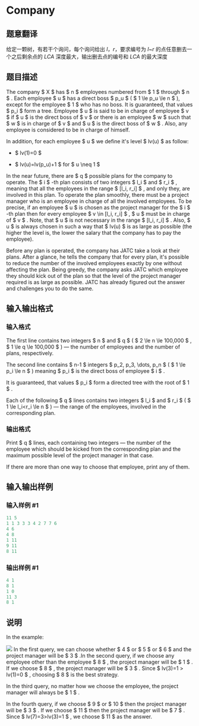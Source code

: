 # Company

## 题意翻译

给定一颗树，有若干个询问，每个询问给出 $l$，$r$，要求编号为 $l$~$r$ 的点任意删去一个之后剩余点的 $LCA$ 深度最大，输出删去点的编号和 $LCA$ 的最大深度

## 题目描述

The company $ X $ has $ n $ employees numbered from $ 1 $ through $ n $ . Each employee $ u $ has a direct boss $ p_u $ ( $ 1 \le p_u \le n $ ), except for the employee $ 1 $ who has no boss. It is guaranteed, that values $ p_i $ form a tree. Employee $ u $ is said to be in charge of employee $ v $ if $ u $ is the direct boss of $ v $ or there is an employee $ w $ such that $ w $ is in charge of $ v $ and $ u $ is the direct boss of $ w $ . Also, any employee is considered to be in charge of himself.

In addition, for each employee $ u $ we define it's level $ lv(u) $ as follow:

- $ lv(1)=0 $

- $ lv(u)=lv(p_u)+1 $ for $ u \neq 1 $

In the near future, there are $ q $ possible plans for the company to operate. The $ i $ -th plan consists of two integers $ l_i $ and $ r_i $ , meaning that all the employees in the range $ [l_i, r_i] $ , and only they, are involved in this plan. To operate the plan smoothly, there must be a project manager who is an employee in charge of all the involved employees. To be precise, if an employee $ u $ is chosen as the project manager for the $ i $ -th plan then for every employee $ v \in [l_i, r_i] $ , $ u $ must be in charge of $ v $ . Note, that $ u $ is not necessary in the range $ [l_i, r_i] $ . Also, $ u $ is always chosen in such a way that $ lv(u) $ is as large as possible (the higher the level is, the lower the salary that the company has to pay the employee).

Before any plan is operated, the company has JATC take a look at their plans. After a glance, he tells the company that for every plan, it's possible to reduce the number of the involved employees exactly by one without affecting the plan. Being greedy, the company asks JATC which employee they should kick out of the plan so that the level of the project manager required is as large as possible. JATC has already figured out the answer and challenges you to do the same.

## 输入输出格式

### 输入格式

The first line contains two integers $ n $ and $ q $ ( $ 2 \le n \le 100\,000 $ , $ 1 \le q \le 100\,000 $ ) — the number of employees and the number of plans, respectively.

The second line contains $ n-1 $ integers $ p_2, p_3, \dots, p_n $ ( $ 1 \le p_i \le n $ ) meaning $ p_i $ is the direct boss of employee $ i $ .

It is guaranteed, that values $ p_i $ form a directed tree with the root of $ 1 $ .

Each of the following $ q $ lines contains two integers $ l_i $ and $ r_i $ ( $ 1 \le l_i<r_i \le n $ ) — the range of the employees, involved in the corresponding plan.

### 输出格式

Print $ q $ lines, each containing two integers — the number of the employee which should be kicked from the corresponding plan and the maximum possible level of the project manager in that case.

If there are more than one way to choose that employee, print any of them.

## 输入输出样例

### 输入样例 #1

```cpp
11 5
1 1 3 3 3 4 2 7 7 6
4 6
4 8
1 11
9 11
8 11

```
### 输出样例 #1

```cpp
4 1
8 1
1 0
11 3
8 1

```
## 说明

In the example:

![](https://cdn.luogu.com.cn/upload/vjudge_pic/CF1062E/4564b9c828c9be95a53a01799338a14403d69e77.png) In the first query, we can choose whether $ 4 $ or $ 5 $ or $ 6 $ and the project manager will be $ 3 $ .In the second query, if we choose any employee other than the employee $ 8 $ , the project manager will be $ 1 $ . If we choose $ 8 $ , the project manager will be $ 3 $ . Since $ lv(3)=1 > lv(1)=0 $ , choosing $ 8 $ is the best strategy.

In the third query, no matter how we choose the employee, the project manager will always be $ 1 $ .

In the fourth query, if we choose $ 9 $ or $ 10 $ then the project manager will be $ 3 $ . If we choose $ 11 $ then the project manager will be $ 7 $ . Since $ lv(7)=3>lv(3)=1 $ , we choose $ 11 $ as the answer.

